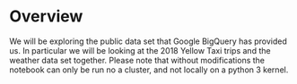 # Overview
We will be exploring the public data set that Google BigQuery has provided us. In particular we will be looking at the 2018 Yellow Taxi trips and the weather data set together. Please note that without modifications the notebook  can only be run no a cluster, and not locally on a python 3 kernel.
